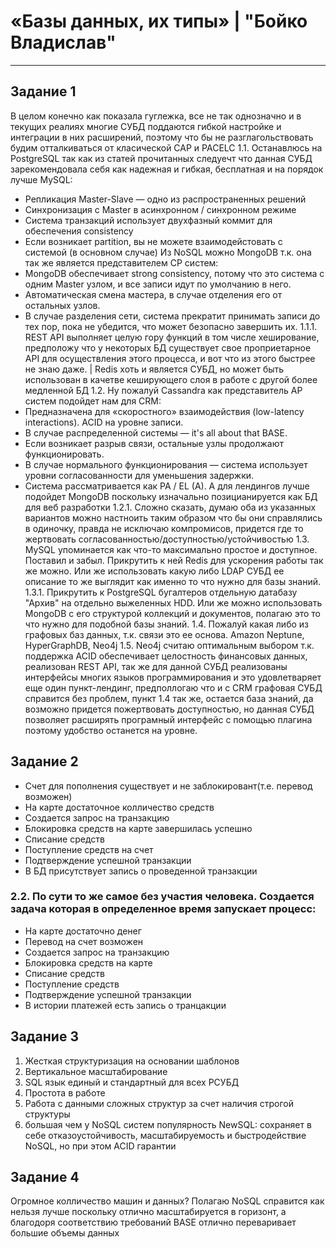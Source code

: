 # «Базы данных, их типы» | "Бойко Владислав"
---
## Задание 1
В целом конечно как показала гуглежка, все не так однозначно и в текущих реалиях многие СУБД поддаются гибкой настройке и интеграции в них расширений, поэтому что бы не разглагольствовать будим отталкиваться от класической CAP и PACELC
1.1. Останавлюсь на PostgreSQL так как из статей прочитанных следуечт что данная СУБД зарекомендовала себя как надежная и гибкая, бесплатная и на порядок лучше MySQL:
+ Репликация Master-Slave — одно из распространенных решений
+ Синхронизация с Master в асинхронном / синхронном режиме
+ Система транзакций использует двухфазный коммит для обеспечения consistency
+ Если возникает partition, вы не можете взаимодейстовать с системой (в основном случае)
Из NoSQL можно MongoDB т.к. она так же является представителем СР систем:
+ MongoDB обеспечивает strong consistency, потому что это система с одним Master узлом, и все записи идут по умолчанию в него.
+ Автоматическая смена мастера, в случае отделения его от остальных узлов.
+ В случае разделения сети, система прекратит принимать записи до тех пор, пока не убедится, что может безопасно завершить их.
1.1.1. REST API выполняет целую гору функций в том числе хеширование, предположу что у некоторых БД существует свое проприетарное API для осуществления этого процесса, и вот что из этого быстрее не знаю даже. | Redis хоть и является СУБД, но может быть использован в качетве кеширующего слоя в работе с другой более медленной БД
1.2. Ну пожалуй Cassandra как представитель АР систем подойдет нам для CRM:
+ Предназначена для «скоростного» взаимодействия (low-latency interactions).
ACID на уровне записи.
+ В случае распределенной системы — it's all about that BASE.
+ Если возникает разрыв связи, остальные узлы продолжают функционировать.
+ В случае нормального функционирования — система использует уровни согласованности для уменьшения задержки.
+ Система рассматривается как PA / EL (A).
А для лендингов лучше подойдет MongoDB поскольку изначально позицианируется как БД для веб разработки
1.2.1. Сложно сказать, думаю оба из указанных вариантов можно настноить таким образом что бы они справлялись в одиночку, правда не исключаю компромисов, придется где то жертвовать согласованностью/доступностью/устойчивостью
1.3. MySQL упоминается как что-то максимально простое и доступное. Поставил и забыл. Прикрутить к ней Redis для ускорения работы так же можно. Или же использовать какую либо LDAP СУБД ее описание то же выглядит как именно то что нужно для базы знаний.
1.3.1. Прикрутить к PostgreSQL бугалтеров отдельную датабазу "Архив" на отдельно выжеленных HDD. Или же можно использовать MongoDB с его структурой коллекций и документов, полагаю это то что нужно для подобной базы знаний.
1.4. Пожалуй какая либо из графовых баз данных, т.к. связи это ее основа. Amazon Neptune, HyperGraphDB, Neo4j 
1.5. Neo4j считаю оптимальным выбором т.к. поддержка ACID обеспечивает целостность финансовых данных, реализован REST API, так же для данной СУБД реализованы интерфейсы многих языков программирования и это удовлетваряет еще один пункт-лендинг, предполлогаю что и с CRM графовая СУБД справится без проблем, пункт 1.4 так же, остается база знаний, да возможно придется пожертвовать доступностью, но данная СУБД позволяет расширять програмный интерфейс с помощью плагина поэтому удобство останется на уровне.
## Задание 2
+ Счет для пополнения существует и не заблокировант(т.е. перевод возможен)
+ На карте достаточное колличество средств
+ Создается запрос на транзакцию 
+ Блокировка средств на карте завершилась успешно
+ Списание средств
+ Поступление средств на счет
+ Подтверждение успешной транзакции
+ В БД присутствует запись о проведенной транзакции
### 2.2. По сути то же самое без участия человека. Создается задача которая в определенное время запускает процесс:
+  На карте достаточно денег
+ Перевод на счет возможен
+ Создается запрос на транзакцию 
+ Блокировка средств на карте
+ Списание средств
+ Поступление средств
+ Подтверждение успешной транзакции
+ В истории платежей есть запись о транцакции
## Задание 3
1. Жесткая структуризация на основании шаблонов
2. Вертикальное масштабирование 
3. SQL язык единый и стандартный для всех РСУБД
4. Простота в работе
5. Работа с данными сложных структур за счет наличия строгой структуры
6. большая чем у NoSQL систем популярность
NewSQL: сохраняет в себе отказоустойчивость, масштабируемость и быстродействие NoSQL, но при этом ACID гарантии

## Задание 4
Огромное колличество машин и данных? Полагаю NoSQL справится как нельзя лучше поскольку отлично масштабируется в горизонт, а благодоря соответствию требований BASE отлично переваривает большие объемы данных 